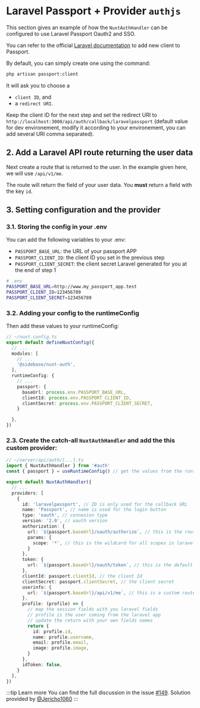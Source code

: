 # Laravel Passport + Provider `authjs`

<RecipeHeader author="Jericho1060" :providers="['authjs']" :tags="['laravel-passport']" />

This section gives an example of how the `NuxtAuthHandler` can be configured to use Laravel Passport Oauth2 and SSO.

You can refer to the official [Laravel documentation](https://laravel.com/docs/10.x/passport#managing-clients) to add new client to Passport.

By default, you can simply create one using the command:

```sh
php artisan passport:client
```

It will ask you to choose a
- `client ID`, and
- a `redirect URI`.

Keep the client ID for the next step and set the redirect URI to `http://localhost:3000/api/auth/callback/laravelpassport` (default value for dev environement, modify it according to your environement, you can add several URI comma separated).

## 2. Add a Laravel API route returning the user data

Next create a route that is returned to the user. In the example given here, we will use `/api/v1/me`.

The route will return the field of your user data. You **must** return a field with the key `id`.

## 3. Setting configuration and the provider

### 3.1. Storing the config in your .env

You can add the following variables to your .env:
- `PASSPORT_BASE_URL`: the URL of your passport APP
- `PASSPORT_CLIENT_ID`: the client ID you set in the previous step
- `PASSPORT_CLIENT_SECRET`: the client secret Laravel generated for you at the end of step 1

```bash
# .env
PASSPORT_BASE_URL=http://www.my_passport_app.test
PASSPORT_CLIENT_ID=123456789
PASSPORT_CLIENT_SECRET=123456789
```

### 3.2. Adding your config to the runtimeConfig

Then add these values to your runtimeConfig:

```ts
// ~/nuxt.config.ts
export default defineNuxtConfig({
  // ...
  modules: [
    // ...
    '@sidebase/nuxt-auth',
  ],
  runtimeConfig: {
    // ...
    passport: {
      baseUrl: process.env.PASSPORT_BASE_URL,
      clientId: process.env.PASSPORT_CLIENT_ID,
      clientSecret: process.env.PASSPORT_CLIENT_SECRET,
    }

  },
})
```

### 2.3. Create the catch-all `NuxtAuthHandler` and add the this custom provider:

```ts
// ~/server/api/auth/[...].ts
import { NuxtAuthHandler } from '#auth'
const { passport } = useRuntimeConfig() // get the values from the runtimeConfig

export default NuxtAuthHandler({
  // ...
  providers: [
    {
      id: 'laravelpassport', // ID is only used for the callback URL
      name: 'Passport', // name is used for the login button
      type: 'oauth', // connexion type
      version: '2.0', // oauth version
      authorization: {
        url: `${passport.baseUrl}/oauth/authorize`, // this is the route created by passport by default to get the autorization code
        params: {
          scope: '*', // this is the wildcard for all scopes in laravel passport, you can specify scopes separated by a space
        }
      },
      token: {
        url: `${passport.baseUrl}/oauth/token`, // this is the default route created by passport to get and renew the tokens
      },
      clientId: passport.clientId, // the client Id
      clientSecret: passport.clientSecret, // the client secret
      userinfo: {
        url: `${passport.baseUrl}/api/v1/me`, // this is a custom route that must return the current user that must be created in laravel
      },
      profile: (profile) => {
        // map the session fields with you laravel fields
        // profile is the user coming from the laravel app
        // update the return with your own fields names
        return {
          id: profile.id,
          name: profile.username,
          email: profile.email,
          image: profile.image,
        }
      },
      idToken: false,
    }
  ],
})
```

:::tip Learn more
You can find the full discussion in the issue [#149](https://github.com/sidebase/nuxt-auth/issues/149). Solution provided by [@Jericho1060](https://github.com/Jericho1060)
:::
